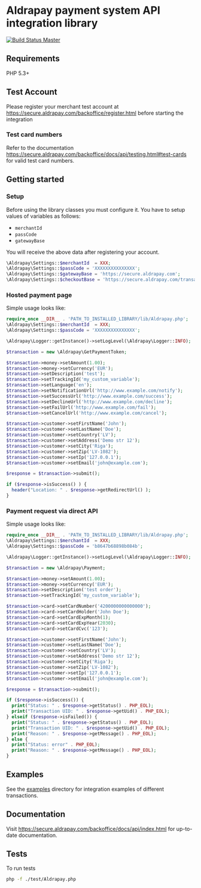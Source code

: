 # Aldrapay payment system API integration library

[![Build Status Master](https://travis-ci.org/bobesku/aldrapay-api-php.svg?branch=master)](https://travis-ci.org/bobesku/aldrapay-api-php)

## Requirements

PHP 5.3+

## Test Account

Please register your merchant test account at https://secure.aldrapay.com/backoffice/register.html before starting the integration


### Test card numbers

Refer to the documentation https://secure.aldrapay.com/backoffice/docs/api/testing.html#test-cards for valid test card numbers.

## Getting started

### Setup

Before using the library classes you must configure it.
You have to setup values of variables as follows:

  * `merchantId`
  * `passCode`
  * `gatewayBase`

You will receive the above data after registering your account.

```php
\Aldrapay\Settings::$merchantId  = XXX;
\Aldrapay\Settings::$passCode = 'XXXXXXXXXXXXXXX';
\Aldrapay\Settings::$gatewayBase = 'https://secure.aldrapay.com';
\Aldrapay\Settings::$checkoutBase = 'https://secure.aldrapay.com/transaction/customerDirect';
```

### Hosted payment page

Simple usage looks like:

```php
require_once __DIR__ . 'PATH_TO_INSTALLED_LIBRARY/lib/Aldrapay.php';
\Aldrapay\Settings::$merchantId  = XXX;
\Aldrapay\Settings::$passCode = 'XXXXXXXXXXXXXXX';

\Aldrapay\Logger::getInstance()->setLogLevel(\Aldrapay\Logger::INFO);

$transaction = new \Aldrapay\GetPaymentToken;

$transaction->money->setAmount(1.00);
$transaction->money->setCurrency('EUR');
$transaction->setDescription('test');
$transaction->setTrackingId('my_custom_variable');
$transaction->setLanguage('en');
$transaction->setNotificationUrl('http://www.example.com/notify');
$transaction->setSuccessUrl('http://www.example.com/success');
$transaction->setDeclineUrl('http://www.example.com/decline');
$transaction->setFailUrl('http://www.example.com/fail');
$transaction->setCancelUrl('http://www.example.com/cancel');

$transaction->customer->setFirstName('John');
$transaction->customer->setLastName('Doe');
$transaction->customer->setCountry('LV');
$transaction->customer->setAddress('Demo str 12');
$transaction->customer->setCity('Riga');
$transaction->customer->setZip('LV-1082');
$transaction->customer->setIp('127.0.0.1');
$transaction->customer->setEmail('john@example.com');

$response = $transaction->submit();

if ($response->isSuccess() ) {
  header("Location: " . $response->getRedirectUrl() );
}
```

### Payment request via direct API

Simple usage looks like:

```php
require_once __DIR__ . 'PATH_TO_INSTALLED_LIBRARY/lib/Aldrapay.php';
\Aldrapay\Settings::$merchantId  = XXX;
\Aldrapay\Settings::$passCode = 'b8647b68898b084b';

\Aldrapay\Logger::getInstance()->setLogLevel(\Aldrapay\Logger::INFO);

$transaction = new \Aldrapay\Payment;

$transaction->money->setAmount(1.00);
$transaction->money->setCurrency('EUR');
$transaction->setDescription('test order');
$transaction->setTrackingId('my_custom_variable');

$transaction->card->setCardNumber('4200000000000000');
$transaction->card->setCardHolder('John Doe');
$transaction->card->setCardExpMonth(1);
$transaction->card->setCardExpYear(2030);
$transaction->card->setCardCvc('123');

$transaction->customer->setFirstName('John');
$transaction->customer->setLastName('Doe');
$transaction->customer->setCountry('LV');
$transaction->customer->setAddress('Demo str 12');
$transaction->customer->setCity('Riga');
$transaction->customer->setZip('LV-1082');
$transaction->customer->setIp('127.0.0.1');
$transaction->customer->setEmail('john@example.com');

$response = $transaction->submit();

if ($response->isSuccess()) {
  print("Status: " . $response->getStatus() . PHP_EOL);
  print("Transaction UID: " . $response->getUid() . PHP_EOL);
} elseif ($response->isFailed()) {
  print("Status: " . $response->getStatus() . PHP_EOL);
  print("Transaction UID: " . $response->getUid() . PHP_EOL);
  print("Reason: " . $response->getMessage() . PHP_EOL);
} else {
  print("Status: error" . PHP_EOL);
  print("Reason: " . $response->getMessage() . PHP_EOL);
}
```

## Examples

See the [examples](examples) directory for integration examples of different
transactions.

## Documentation

Visit https://secure.aldrapay.com/backoffice/docs/api/index.html for up-to-date documentation.

## Tests

To run tests

```bash
php -f ./test/Aldrapay.php
```
